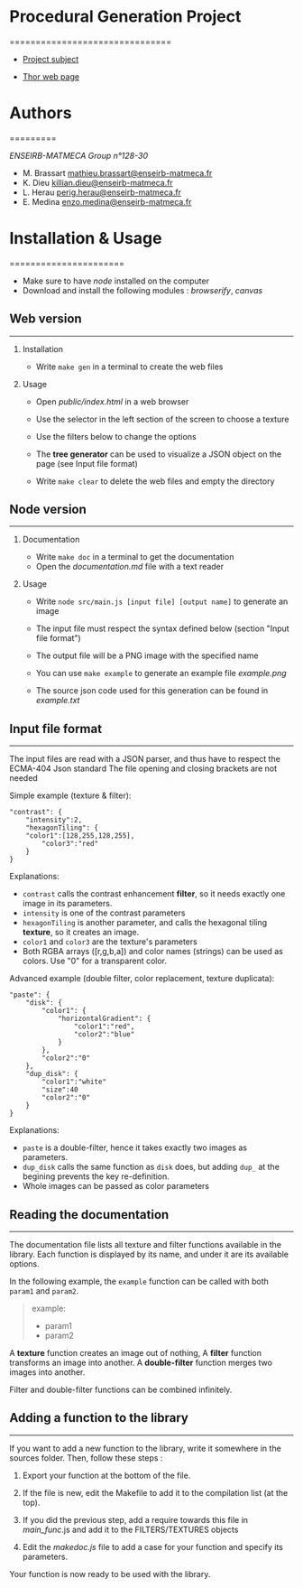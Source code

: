 # Procedural Generation Project
===============================

- [Project subject](https://www.labri.fr/perso/renault/working/teaching/projets/2020-21-S6-Scheme-Procedural.php)

- [Thor web page](https://thor.enseirb-matmeca.fr/ruby/projects/projetss6-proc)

# Authors
=========

_ENSEIRB-MATMECA Group n°128-30_

- M. Brassart 	<mathieu.brassart@enseirb-matmeca.fr>
- K. Dieu 		<killian.dieu@enseirb-matmeca.fr>
- L. Herau 		<perig.herau@enseirb-matmeca.fr>
- E. Medina 	<enzo.medina@enseirb-matmeca.fr>

# Installation & Usage
======================

- Make sure to have *node* installed on the computer
- Download and install the following modules : *browserify*, *canvas*

## Web version
--------------

1. Installation
	- Write `make gen` in a terminal to create the web files

2. Usage
	- Open *public/index.html* in a web browser

	- Use the selector in the left section of the screen to choose a texture
	- Use the filters below to change the options

	- The **tree generator** can be used to visualize a JSON object on the page (see Input file format)

	- Write `make clear` to delete the web files and empty the directory


## Node version
---------------

1. Documentation
	- Write `make doc` in a terminal to get the documentation
	- Open the *documentation.md* file with a text reader

2. Usage
	- Write `node src/main.js [input file] [output name]` to generate an image
	- The input file must respect the syntax defined below (section "Input file format")
	- The output file will be a PNG image with the specified name

	- You can use `make example` to generate an example file *example.png*
	- The source json code used for this generation can be found in *example.txt*


## Input file format
--------------------

The input files are read with a JSON parser, and thus have to respect the ECMA-404 Json standard
The file opening and closing brackets are not needed

Simple example (texture & filter):

	"contrast": {
		"intensity":2,
		"hexagonTiling": {
		"color1":[128,255,128,255],
			"color3":"red"
		}
	}

Explanations:
- `contrast` calls the contrast enhancement **filter**, so it needs exactly one image in its parameters.
- `intensity` is one of the contrast parameters
- `hexagonTiling` is another parameter, and calls the hexagonal tiling **texture**, so it creates an image.
- `color1` and `color3` are the texture's parameters
- Both RGBA arrays ([r,g,b,a]) and color names (strings) can be used as colors. Use "0" for a transparent color.


Advanced example (double filter, color replacement, texture duplicata):

	"paste": {
		"disk": {
			"color1": {
				"horizontalGradient": {
					"color1":"red",
					"color2":"blue"
				}
			},
			"color2":"0"
		},
		"dup_disk": {
			"color1":"white"
			"size":40
			"color2":"0"
		}
	}	

Explanations:
- `paste` is a double-filter, hence it takes exactly two images as parameters.
- `dup_disk` calls the same function as `disk` does, but adding `dup_` at the begining prevents the key re-definition.
- Whole images can be passed as color parameters


## Reading the documentation
----------------------------

The documentation file lists all texture and filter functions available in the library.
Each function is displayed by its name, and under it are its available options.

In the following example, the `example` function can be called with both `param1` and `param2`.

> example:
>    - param1
>    - param2

A **texture** function creates an image out of nothing,
A **filter** function transforms an image into another.
A **double-filter** function merges two images into another.

Filter and double-filter functions can be combined infinitely.


## Adding a function to the library
-----------------------------------

If you want to add a new function to the library, write it somewhere in the sources folder.
Then, follow these steps :

1. Export your function at the bottom of the file.

2. If the file is new, edit the Makefile to add it to the compilation list (at the top).

3. If you did the previous step, add a require towards this file in *main_func*.js and add it to the FILTERS/TEXTURES objects

4. Edit the *makedoc.js* file to add a case for your function and specify its parameters.

Your function is now ready to be used with the library.
